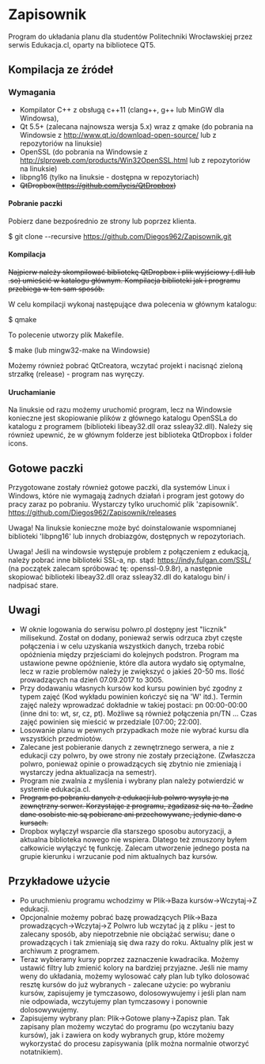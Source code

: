 # Zapisownik

Program do układania planu dla studentów Politechniki Wrocławskiej przez serwis Edukacja.cl, oparty na bibliotece QT5.

## Kompilacja ze źródeł

### Wymagania
* Kompilator C++ z obsługą c++11 (clang++, g++ lub MinGW dla Windowsa),
* Qt 5.5+ (zalecana najnowsza wersja 5.x) wraz z qmake (do pobrania na Windowsie z http://www.qt.io/download-open-source/ lub z repozytoriów na linuksie)
* OpenSSL (do pobrania na Windowsie z http://slproweb.com/products/Win32OpenSSL.html lub z repozytoriów na linuksie)
* libpng16 (tylko na linuksie - dostępna w repozytoriach)
* ~~QtDropbox(https://github.com/lycis/QtDropbox)~~

#### Pobranie paczki

Pobierz dane bezpośrednio ze strony lub poprzez klienta.

$ git clone --recursive https://github.com/Diegos962/Zapisownik.git

#### Kompilacja

~~Najpierw należy skompilować bibliotekę QtDropbox i plik wyjściowy (.dll lub .so) umieścić w katalogu głównym. Kompilacja biblioteki jak i programu przebiega w ten sam sposób.~~

W celu kompilacji wykonaj następujące dwa polecenia w głównym katalogu:

$ qmake

To polecenie utworzy plik Makefile.

$ make (lub mingw32-make na Windowsie)

Możemy również pobrać QtCreatora, wczytać projekt i nacisnąć zieloną strzałkę (release) - program nas wyręczy.

#### Uruchamianie

Na linuksie od razu możemy uruchomić program, lecz na Windowsie konieczne jest skopiowanie plików z głównego katalogu OpenSSLa do katalogu z programem (biblioteki libeay32.dll oraz ssleay32.dll). Należy się również upewnić, że w głównym folderze jest biblioteka QtDropbox i folder icons.

## Gotowe paczki
Przygotowane zostały również gotowe paczki, dla systemów Linux i Windows, które nie wymagają żadnych działań i program jest gotowy do pracy zaraz po pobraniu. Wystarczy tylko uruchomić plik 'zapisownik'.
https://github.com/Diegos962/Zapisownik/releases

Uwaga! Na linuksie konieczne może być doinstalowanie wspomnianej biblioteki 'libpng16' lub innych drobiazgów, dostępnych w repozytoriach.

Uwaga! Jeśli na windowsie występuje problem z połączeniem z edukacją, należy pobrać inne biblioteki SSL-a, np. stąd: https://indy.fulgan.com/SSL/ (na początek zalecam spróbować tę: openssl-0.9.8r), a następnie skopiować biblioteki libeay32.dll oraz ssleay32.dll do katalogu bin/ i nadpisać stare.

## Uwagi

* W oknie logowania do serwisu polwro.pl dostępny jest "licznik" milisekund. Został on dodany, ponieważ serwis odrzuca zbyt częste połączenia i w celu uzyskania wszystkich danych, trzeba robić opóźnienia między przjeściami do kolejnych podstron. Program ma ustawione pewne opóźnienie, które dla autora wydało się optymalne, lecz w razie problemów należy je zwiększyć o jakieś 20-50 ms. Ilość prowadzących na dzień 07.09.2017 to 3005.
* Przy dodawaniu własnych kursów kod kursu powinien być zgodny z typem zajęć (Kod wykładu powinien kończyć się na 'W' itd.). Termin zajęć należy wprowadzać dokładnie w takiej postaci: pn 00:00-00:00 (inne dni to: wt, sr, cz, pt). Możliwe są również połączenia pn/TN ... Czas zajęć powinien się mieścić w przedziale [07:00; 22:00].
* Losowanie planu w pewnych przypadkach może nie wybrać kursu dla wszystkich przedmiotów.
* Zalecane jest pobieranie danych z zewnętrznego serwera, a nie z edukacji czy polwro, by owe strony nie zostały przeciążone. (Zwłaszcza polwro, ponieważ opinie o prowadzących się zbytnio nie zmieniają i wystarczy jedna aktualizacja na semestr).
* Program nie zwalnia z myślenia i wybrany plan należy potwierdzić w systemie edukacja.cl.
* ~~Program po pobraniu danych z edukacji lub polwro wysyła je na zewnętrzny serwer. Korzystając z programu, zgadzasz się na to. Żadne dane osobiste nie są pobierane ani przechowywane, jedynie dane o kursach.~~
* Dropbox wyłączył wsparcie dla starszego sposobu autoryzacji, a aktualna biblioteka nowego nie wspiera. Dlatego też zmuszony byłem całkowicie wyłączyć tę funkcję. Zalecam utworzenie jednego posta na grupie kierunku i wrzucanie pod nim aktualnych baz kursów. 

## Przykładowe użycie
* Po uruchmieniu programu wchodzimy w Plik->Baza kursów->Wczytaj->Z edukacji.
* Opcjonalnie możemy pobrać bazę prowadzących Plik->Baza prowadzących->Wczytaj->Z Polwro lub wczytać ją z pliku - jest to zalecany sposób, aby niepotrzebnie nie obciążać serwisu; dane o prowadzących i tak zmieniają się dwa razy do roku. Aktualny plik jest w archiwum z programem.
* Teraz wybieramy kursy poprzez zaznaczenie kwadracika. Możemy ustawić filtry lub zmienić kolory na bardziej przyjazne. Jeśli nie mamy weny do układania, możemy wylosować cały plan lub tylko dolosować resztę kursów do już wybranych - zalecane użycie: po wybraniu kursów, zapisujemy je tymczasowo, dolosowywujemy i jeśli plan nam nie odpowiada, wczytujemy plan tymczasowy i ponownie dolosowywujemy.
* Zapisujemy wybrany plan: Plik->Gotowe plany->Zapisz plan. Tak zapisany plan możemy wczytać do programu (po wczytaniu bazy kursów), jak i zawiera on kody wybranych grup, które możemy wykorzystać do procesu zapisywania (plik można normalnie otworzyć notatnikiem).
